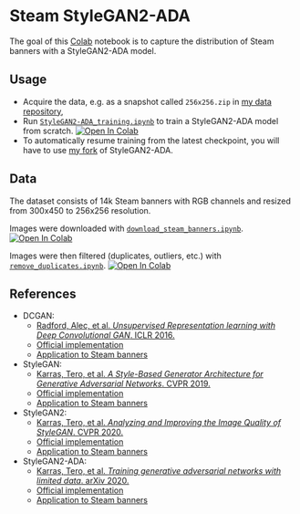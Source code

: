 # Steam StyleGAN2-ADA

The goal of this [Colab][colab-website] notebook is to capture the distribution of Steam banners with a StyleGAN2-ADA model.

## Usage

-   Acquire the data, e.g. as a snapshot called `256x256.zip` in [my data repository][data-repository],
-   Run [`StyleGAN2-ADA_training.ipynb`][colab-notebook] to train a StyleGAN2-ADA model from scratch.
[![Open In Colab][colab-badge]][colab-notebook]
-   To automatically resume training from the latest checkpoint, you will have to use [my fork][stylegan2-ada-fork] of StyleGAN2-ADA.

## Data

The dataset consists of 14k Steam banners with RGB channels and resized from 300x450 to 256x256 resolution.

Images were downloaded with [`download_steam_banners.ipynb`][download_steam_banners].
[![Open In Colab][colab-badge]][download_steam_banners]

Images were then filtered (duplicates, outliers, etc.) with [`remove_duplicates.ipynb`][filter_steam_banners].
[![Open In Colab][colab-badge]][filter_steam_banners]

## References

-   DCGAN:
    -   [Radford, Alec, et al. *Unsupervised Representation learning with Deep Convolutional GAN*. ICLR 2016.][dcgan-paper]
    -   [Official implementation][dcgan-official-repository]
    -   [Application to Steam banners][dcgan-applied-to-steam-banners]
-   StyleGAN:
    -   [Karras, Tero, et al. *A Style-Based Generator Architecture for Generative Adversarial Networks*. CVPR 2019.][stylegan1-paper]
    -   [Official implementation][stylegan1-official-repository]
    -   [Application to Steam banners][stylegan1-applied-to-steam-banners]
-   StyleGAN2:
    - [Karras, Tero, et al. *Analyzing and Improving the Image Quality of StyleGAN*. CVPR 2020.][stylegan2-paper]
    -   [Official implementation][stylegan2-official-repository]
    -   [Application to Steam banners][stylegan2-applied-to-steam-banners]
-   StyleGAN2-ADA:
    -   [Karras, Tero, et al. *Training generative adversarial networks with limited data*. arXiv 2020.][stylegan2-ada-paper]
    -   [Official implementation][stylegan2-ada-official-repository]
    -   [Application to Steam banners][stylegan2-ada-applied-to-steam-banners]

<!-- Definitions -->

[download_steam_banners]: <https://colab.research.google.com/github/woctezuma/google-colab/blob/master/download_steam_banners.ipynb>
[filter_steam_banners]: <https://colab.research.google.com/github/woctezuma/steam-stylegan2-ada/blob/main/remove_duplicates.ipynb>

[colab-website]: <https://colab.research.google.com>
[colab-notebook]: <https://colab.research.google.com/github/woctezuma/steam-stylegan2-ada/blob/main/StyleGAN2-ADA_training.ipynb>
[colab-badge]: <https://colab.research.google.com/assets/colab-badge.svg>

[data-repository]: <https://github.com/woctezuma/download-steam-banners-data>
[stylegan2-ada-fork]: <https://github.com/woctezuma/stylegan2-ada/tree/google-colab>

[dcgan-paper]: <https://arxiv.org/abs/1511.06434>
[stylegan1-paper]: <https://arxiv.org/abs/1812.04948>
[stylegan2-paper]: <https://arxiv.org/abs/1912.04958>
[stylegan2-ada-paper]: <https://arxiv.org/abs/2006.06676>

[dcgan-official-repository]: <https://github.com/Newmu/dcgan_code>
[stylegan1-official-repository]: <https://github.com/NVlabs/stylegan>
[stylegan2-official-repository]: <https://github.com/NVlabs/stylegan2>
[stylegan2-ada-official-repository]: <https://github.com/NVlabs/stylegan2-ada>

[dcgan-applied-to-steam-banners]: <https://github.com/woctezuma/google-colab>
[stylegan1-applied-to-steam-banners]: <https://github.com/woctezuma/steam-stylegan>
[stylegan2-applied-to-steam-banners]: <https://github.com/woctezuma/steam-stylegan2>
[stylegan2-ada-applied-to-steam-banners]: <https://github.com/woctezuma/steam-stylegan2-ada>
